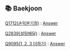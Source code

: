 :books: **Baekjoon**
--

[Q1712(손익분기점)](https://www.acmicpc.net/problem/1712) : [Answer](https://github.com/kimjinmi/MyAlgorithm/blob/master/Baekjoon/q1712.java)

[Q2839(설탕배달)](https://www.acmicpc.net/problem/2839) : [Answer](https://github.com/kimjinmi/MyAlgorithm/blob/master/Baekjoon/q2839.java)

[Q9095(1, 2, 3 더하기)](https://www.acmicpc.net/problem/9095) : [Answer](https://github.com/kimjinmi/MyAlgorithm/blob/master/Baekjoon/q9095.java)



